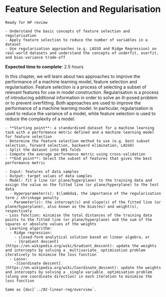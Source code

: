 # Feature Selection and Regularisation

<!-- Capitalise initials. As compact as possible, prefer ONE line. -->
<!-- We use **UK** English spelling. -->
<!-- File names should be all lowercase, with words separated by hyphens (-), and no spaces.  Each chapter must include an "overview.md" and "quiz-sum-ref.md"-->

```{admonition} Status
Ready for HP review
```

```{admonition} Objectives
- Understand the basic concepts of feature selection and regularisation
- Apply feature selection to reduce the number of variables in a dataset
- Use regularisation approaches (e.g. LASSO and Ridge Regression) on real-world datasets and understand the concepts of underfit, overfit, and bias-variance trade-off
```

**Expected time to complete**: 2.5 hours

In this chapter, we will learn about two approaches to improve the performance of a machine learning model, feature selection and regularisation. Feature selection is a process of selecting a subset of relevant features for use in model construction. Regularisation is a process of introducing additional information in order to solve an ill-posed problem or to prevent overfitting. Both approaches are used to improve the performance of a machine learning model. In particular, regularisation is used to reduce the variance of a model, while feature selection is used to reduce the complexity of a model.

```{admonition} Process transparency: Feature selection
- **Starting point**: a standardised dataset for a machine learning task with a performance metric defined and a machine learning model for feature selection
- Determine the feature selection method to use (e.g. best subset selection, forward selection, backward elimination, LASSO)
- Split the dataset into $K$ folds
- Compute the average performance metric using cross-validation
- **End point**: Select the subset of features that gives the best performance metric
```

```{admonition} Ingredients: Ridge Regression and LASSO
- Input: features of data samples
- Output: target values of data samples
- Model: fit a line (or plane/hyperplane) to the training data and assign the value on the fitted line (or plane/hyperplane) to the test data
  - Hyperparameter(s): $\lambda$, the importance of the regularisation term / shrinkage penalty
  - Parameter(s): the intercept(s) and slope(s) of the fitted line (or plane/hyperplane), also known as the bias(es) and weight(s), respectively
- Loss function: minimise the total distances of the training data points to the fitted line (or plane/hyperplane) and the sum of the squares or absolute values of the weights
- Learning algorithm:
  - Ridge regression:
    - closed-form analytical solution based on linear algebra, or
    - [Gradient descent](https://en.wikipedia.org/wiki/Gradient_descent): update the weights and intercepts by solving a _multivariate_ optimisation problem iteratively to minimise the loss function
  - Lasso:
    -[Coordinate descent](https://en.wikipedia.org/wiki/Coordinate_descent): update the weights and intercepts by solving a _single variable_ optimisation problem (along one coordinate direction) in each iteration to minimise the loss function
```

```{admonition} Transparency: Ridge Regression and LASSO
Same as {doc}`../02-linear-reg/overview`.
```

<!-- - What input to produce certain output:
- How to produce certain output: -->
